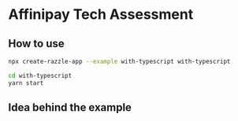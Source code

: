 # Affinipay Tech Assessment

## How to use


```bash
npx create-razzle-app --example with-typescript with-typescript

cd with-typescript
yarn start
```
## Idea behind the example
